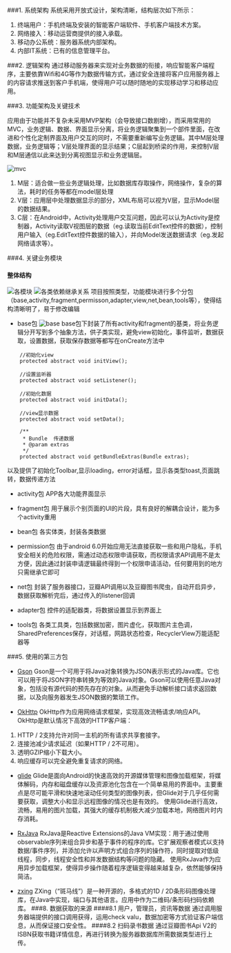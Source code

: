 ###1. 系统架构
系统采用开放式设计，架构清晰，结构层次如下所示：
1. 终端用户：手机终端及安装的智能客户端软件、手机客户端技术方案。
2. 网络接入：移动运营商提供的接入承载。
3. 移动办公系统：服务器系统内部架构。
4. 内部IT系统：已有的信息管理平台。

###2. 逻辑架构
通过移动服务器来实现对业务数据的衔接，响应智能客户端程序，主要依靠Wifi和4G等作为数据传输方式，通过安全连接将客户应用服务器上的内容请求推送到客户手机端，使得用户可以随时随地的实现移动学习和移动应用。

###3. 功能架构及关键技术

应用由于功能并不复杂未采用MVP架构（会导致接口数剧增），而采用常用的MVC，业务逻辑、数据、界面显示分离，将业务逻辑聚集到一个部件里面，在改进和个性化定制界面及用户交互的同时，不需要重新编写业务逻辑。其中M层处理数据，业务逻辑等；V层处理界面的显示结果；C层起到桥梁的作用，来控制V层和M层通信以此来达到分离视图显示和业务逻辑层。

![mvc][1]

 1. M层：适合做一些业务逻辑处理，比如数据库存取操作，网络操作，复杂的算法，耗时的任务等都在model层处理
 2. V层：应用层中处理数据显示的部分，XML布局可以视为V层，显示Model层的数据结果。
 3. C层：在Android中，Activity处理用户交互问题，因此可以认为Activity是控制器，Activity读取V视图层的数据（eg.读取当前EditText控件的数据），控制用户输入（eg.EditText控件数据的输入），并向Model发送数据请求（eg.发起网络请求等）。

###4. 关键业务模块
#### 整体结构
![各模块][2]
![各类依赖继承关系][3]
项目按照类型，功能模块进行多个分包（base,activity,fragment,permisson,adapter,view,net,bean,tools等），使得结构清晰明了，易于修改编辑

 - base包
![base][4]
base包下封装了所有activity和fragment的基类，将业务逻辑分开写到多个抽象方法，供子类实现，避免view初始化，事件监听，数据获取，设置数据，获取保存数据等都写在onCreate方法中
```
    //初始化view
    protected abstract void initView();

    //设置监听器
    protected abstract void setListener();

    //初始化数据
    protected abstract void initData();

    //view显示数据
    protected abstract void setData();

    /**
     * Bundle  传递数据
     * @param extras
     */
    protected abstract void getBundleExtras(Bundle extras);
```
以及提供了初始化Toolbar,显示loading，error对话框，显示各类型toast,页面跳转，数据传递方法

 - activity包
APP各大功能界面显示

 - fragment包
用于展示个别页面的UI的片段，具有良好的解耦合设计，能为多个activity重用

 - bean包
各实体类，封装各类数据

 - permission包
 由于android 6.0开始应用无法直接获取一些和用户隐私，手机安全相关的危险权限，需通过动态权限申请获取，而权限请求API调用不是太方便，因此通过封装申请逻辑最终得到一个权限申请活动，任何要用到的地方只需继承它即可

 - net包
封装了服务器接口，豆瓣API调用以及豆瓣图书爬虫，自动开启异步，数据获取解析完后，通过传入的listener回调

 - adapter包
控件的适配器类，将数据设置显示到界面上

 - tools包
各类工具类，包括数据加密，图片虚化，获取图片主色调，SharedPreferences保存，对话框，网路状态检查，RecyclerView万能适配器等

###5. 使用的第三方包
- [Gson](https://github.com/google/gson)
Gson是一个可用于将Java对象转换为JSON表示形式的Java库。它也可以用于将JSON字符串转换为等效的Java对象。Gson可以使用任意Java对象，包括没有源代码的预先存在的对象。从而避免手动解析接口请求返回数据，以及向服务器发生JSON数据的繁琐工作。

- [OkHttp](https://github.com/square/okhttp)
OkHttp作为应用网络请求框架，实现高效流畅请求/响应API。
OkHttp是默认情况下高效的HTTP客户端：
1. HTTP / 2支持允许对同一主机的所有请求共享套接字。
2. 连接池减少请求延迟（如果HTTP / 2不可用）。
3. 透明GZIP缩小下载大小。
4. 响应缓存可以完全避免重复请求的网络。

- [glide](https://github.com/bumptech/glide)
Glide是面向Android的快速高效的开源媒体管理和图像加载框架，将媒体解码，内存和磁盘缓存以及资源池化包含在一个简单易用的界面中。主要重点是尽可能平滑和快速地滚动任何类型的图像列表，但Glide对于几乎任何需要获取，调整大小和显示远程图像的情况也是有效的。
使用Glide进行高效，流畅，易用的图片加载，其强大的缓存机制极大减少加载本地，网络图片时内存消耗。

- [RxJava](https://github.com/ReactiveX/RxJava)
RxJava是Reactive Extensions的Java VM实现：用于通过使用observable序列来组合异步和基于事件的程序的库。它扩展观察者模式以支持数据/事件序列，并添加允许以声明方式组合序列的操作符，同时提取对低级线程，同步，线程安全性和并发数据结构等问题的隐藏。
使用RxJava作为应用异步加载框架，使得异步操作随着程序逻辑变得越来越复杂，依然能够保持简洁。

- [zxing](https://github.com/zxing/zxing)
ZXing（“斑马线”）是一种开源的，多格式的1D / 2D条形码图像处理库，在Java中实现，端口与其他语言。应用中作为二维码/条形码扫码依赖库。
###8. 数据获取的来源
####8.1 用户，管理员，资讯等数据
通过调用服务器端提供的接口调用获得，运用check valu，数据加密等方式验证客户端信息，从而保证接口安全性。
####8.2 扫码录书数据
通过豆瓣图书Api V2的ISBN获取书籍详情信息，再进行转换为服务器数据库所需数据类型进行上传。


  [1]: http://img.blog.csdn.net/20150605112142444
  [2]: http://upload-images.jianshu.io/upload_images/5734256-a769e1c72d7f9d49.jpg?imageMogr2/auto-orient/strip%7CimageView2/2/w/1240
  [3]: http://upload-images.jianshu.io/upload_images/5734256-bfd806df617e1fe0.png?imageMogr2/auto-orient/strip%7CimageView2/2/w/1240
  [4]: http://upload-images.jianshu.io/upload_images/5734256-278de8f953d36f7b.png?imageMogr2/auto-orient/strip%7CimageView2/2/w/1240
